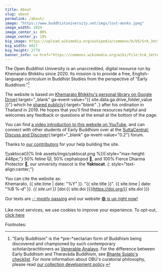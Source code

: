 ```yaml
---
title: About
slug: about
permalink: /about/
image: "https://www.buddhistuniversity.net/imgs/lost-monks.jpeg"
image_width: 1024
image_center_x: 80%
image_center_y: 18%
big_image: https://upload.wikimedia.org/wikipedia/commons/b/b5/SrA_Jette_Carr%2C_USAF_%285%29_%2814532088103%29.jpg
big_width: 4017
big_height: 2779
banner_info: <a href="https://commons.wikimedia.org/wiki/File:SrA_Jette_Carr,_USAF_(5)_(14532088103).jpg">U.S. Department of Defense</a>
---
```


The Open Buddhist University is an unaccredited, digital resource run by Khemarato Bhikkhu since 2020.
Its mission is to provide a free, English-language curriculum in Buddhist Studies from the perspective of "Early Buddhism."[^ebts]

The website is based on
[Khemarato Bhikkhu's personal library on Google Drive](https://drive.google.com/open?id=1RJi6bEXa25zizGdsm5evCycYuY6a2D8r){:target="_blank" ga-event-value="{{ site.data.ga.drive_folder_value }}"}
which he [shared publicly](https://discourse.suttacentral.net/t/bgl-a-buddhist-g-library/13095?u=khemarato.bhikkhu){:target="_blank" ._} after his ordination in Thailand in 2019.
He hopes that you'll find these resources helpful and welcomes any feedback or questions at the email at the bottom of the page.

You can find [a video introduction to this website on YouTube](https://youtu.be/TPmTxHuQ9AI?t=22s), and can connect with other students of Early Buddhism over at the [SuttaCentral: Discuss and Discover](https://discourse.suttacentral.net/?u=khemarato.bhikkhu){:target="_blank" ga-event-value="0.2"} forum.

Thanks to [our contributors](https://github.com/buddhist-uni/buddhist-uni.github.io/graphs/contributors) for your help building the site.
 
![yaktocat]({% link assets/imgs/yaktocat.png %}){:style="max-height: 448px;"}
50% feline 🐱, 50% cephalopod 🐙, and 100% Fierce Dharma Protector 👹, our university mascot is the **Yaktocat**.
{: style="text-align:center;"}

You can cite the website as:  
Khemarato, {{ site.time | date: "%Y" }}. "{{ site.title }}". {{ site.time | date: "%B %-d" }}. *{{ site.url }}* [doi:{{ site.doi }}](https://doi.org/{{ site.doi }})

Our tests are [✅ mostly passing](/tests)
and our website [🟢 is up right now!](https://stats.uptimerobot.com/4q0qQUzqKk)

Like most services, we use cookies to improve your experience. To opt-out, [click here](/settings)

Footnotes:

[^ebts]: "Early Buddhism" is the *pre-*sectarian form of Buddhism being discovered and championed by such contemporary scholar/practitioners as [Venerable Analayo](/authors/analayo). For the difference between Early Buddhism and Theravāda Buddhism, see [Bhante Sujato's checklist](/content/essays/early-buddhism-from-theravada_sujato). For more information about OBU's curatorial philosophy, please read [our collection development policy](/COLLECTION_POLICY/).

